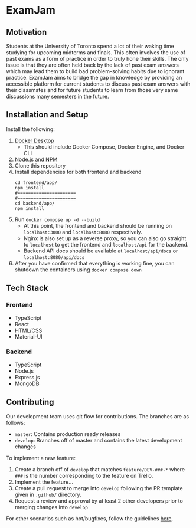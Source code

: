 # ExamJam

## Motivation

Students at the University of Toronto spend a lot of their waking time studying for upcoming midterms and finals. This 
often involves the use of past exams as a form of practice in order to truly hone their skills. The only issue is that
they are often held back by the lack of past exam answers which may lead them to build bad problem-solving habits due
to ignorant practice. ExamJam aims to bridge the gap in knowledge by providing an accessible platform for
current students to discuss past exam answers with their classmates and for future students to learn from those very
same discussions many semesters in the future.

## Installation and Setup

Install the following:
1. [Docker Desktop](https://docs.docker.com/compose/install/)
   * This should include Docker Compose, Docker Engine, and Docker CLI
2. [Node.js and NPM](https://docs.npmjs.com/downloading-and-installing-node-js-and-npm)
3. Clone this repository
4. Install dependencies for both frontend and backend
    ```shell
    cd frontend/app/
    npm install
    #======================
    #======================
    cd backend/app/
    npm install
    ```
5. Run `docker compose up -d --build`
   * At this point, the frontend and backend should be running on `localhost:3000` and `localhost:8080` respectively.
   * Nginx is also set up as a reverse proxy, so you can also go straight to `localhost` to get the frontend and `localhost/api` for the backend.
   * Backend API docs should be available at `localhost/api/docs` or `localhost:8080/api/docs`
6. After you have confirmed that everything is working fine, you can shutdown the containers using `docker compose down`

## Tech Stack

### Frontend
* TypeScript
* React
* HTML/CSS
* Material-UI

### Backend
* TypeScript
* Node.js
* Express.js
* MongoDB

## Contributing

Our development team uses git flow for contributions. The branches are as follows:
* `master`: Contains production ready releases
* `develop`: Branches off of master and contains the latest development changes

To implement a new feature:
1. Create a branch off of `develop` that matches `feature/DEV-###-*` where `###` is the number corresponding to the feature on Trello.
2. Implement the feature...
3. Create a pull request to merge into `develop` following the PR template given in `.github/` directory. 
4. Request a review and approval by at least 2 other developers prior to merging changes into `develop`

For other scenarios such as hot/bugfixes, follow the guidelines [here](https://nvie.com/posts/a-successful-git-branching-model/).